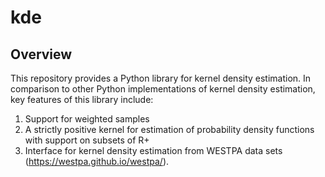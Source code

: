# kde

## Overview
This repository provides a Python library for kernel density estimation. In
comparison to other Python implementations of kernel density estimation, key
features of this library include:

1. Support for weighted samples
2. A strictly positive kernel for estimation of probability density functions with support on subsets of R+
3. Interface for kernel density estimation from WESTPA data sets (https://westpa.github.io/westpa/).



